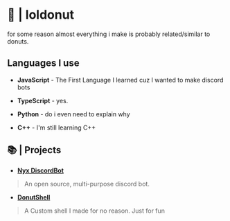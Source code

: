 # 🍩 | loldonut

for some reason almost everything i make is probably related/similar to donuts.

## Languages I use

- **JavaScript** - The First Language I learned cuz I wanted to make discord bots

- **TypeScript** - yes.

- **Python** - do i even need to explain why

- **C++** - I'm still learning C++

## 📚 | Projects

- [**Nyx DiscordBot**](https://github.com/nyx-team/nyx)

> An open source, multi-purpose discord bot.

- [**DonutShell**](https://github.com/loldonut/donutshell)

> A Custom shell I made for no reason. Just for fun
